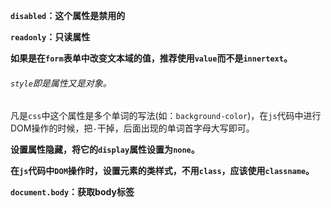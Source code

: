 **`disabled`：这个属性是禁用的**

**`readonly`：只读属性**

<!--`html`中如果属性和值都是自己的，并且只有一个的，可以只写这个属性，不用赋值-->

**如果是在`form`表单中改变文本域的值，推荐使用`value`而不是`innertext`。**

###### `style`即是属性又是对象。

<!--`style`面对`div`就是其中的一个属性，而面对其中包含的属性而言就是一个对象。-->

凡是`css`中这个属性是多个单词的写法(如：`background-color`)，在`js`代码中进行DOM操作的时候，把`-`干掉，后面出现的单词首字母大写即可。

**设置属性隐藏，将它的`display`属性设置为`none`。**

**在`js`代码中`DOM`操作时，设置元素的类样式，不用`class`，应该使用`classname`。**

**`document.body`：获取body标签**